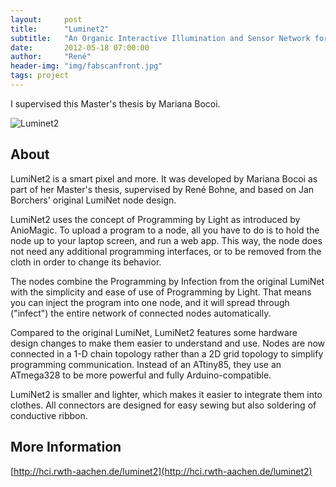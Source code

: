 ```yaml
---
layout:     post
title:      "Luminet2"
subtitle:   "An Organic Interactive Illumination and Sensor Network for Fashion"
date:       2012-05-18 07:00:00
author:     "René"
header-img: "img/fabscanfront.jpg"
tags: project
---
```

I supervised this Master's thesis by Mariana Bocoi.

![Luminet2](http://hci.rwth-aachen.de/img/wiki_up/Luminet2_DesignTop.png)

## About

LumiNet2 is a smart pixel and more. It was developed by Mariana Bocoi as part of her Master's thesis, supervised by René Bohne, and based on Jan Borchers' original LumiNet node design.

LumiNet2 uses the concept of Programming by Light as introduced by AnioMagic. To upload a program to a node, all you have to do is to hold the node up to your laptop screen, and run a web app. This way, the node does not need any additional programming interfaces, or to be removed from the cloth in order to change its behavior.

The nodes combine the Programming by Infection from the original LumiNet with the simplicity and ease of use of Programming by Light. That means you can inject the program into one node, and it will spread through ("infect") the entire network of connected nodes automatically.

Compared to the original LumiNet, LumiNet2 features some hardware design changes to make them easier to understand and use. Nodes are now connected in a 1-D chain topology rather than a 2D grid topology to simplify programming communication. Instead of an ATtiny85, they use an ATmega328 to be more powerful and fully Arduino-compatible.

LumiNet2 is smaller and lighter, which makes it easier to integrate them into clothes. All connectors are designed for easy sewing but also soldering of conductive ribbon.

## More Information
[http://hci.rwth-aachen.de/luminet2](http://hci.rwth-aachen.de/luminet2)
